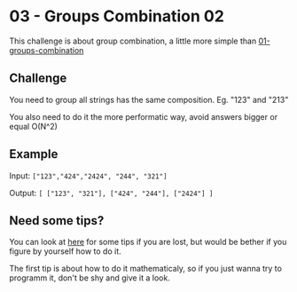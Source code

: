 # 03 - Groups Combination 02

This challenge is about group combination, a little more simple than [01-groups-combination](https://github.com/mateusmaaia/mathematical-challenges-for-programmers/tree/master/challenges/01-groups-combination)

## Challenge

You need to group all strings has the same composition. Eg. "123" and "213"

You also need to do it the more performatic way, avoid answers bigger or equal O(N^2)

## Example

Input: 
`
["123","424","2424", "244", "321"]
`

Output:
`[
["123", "321"],
["424", "244"],
["2424"]
]`

## Need some tips?

You can look at [here](tips/) for some tips if you are lost, but would be bether if you figure by yourself how to do it.

The first tip is about how to do it mathematicaly, so if you just wanna try to programm it, don't be shy and give it a look.
